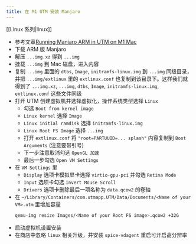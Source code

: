 ```yaml
---
title: 在 M1 UTM 安装 Manjaro
---
```


[[Linux 系列|linux]]

* 参考文章[Running Manjaro ARM in UTM on M1 Mac](https://www.appelgriebsch.org/005-utm/)
* 下载 ARM 版 Manjaro
* 解压 `...img.xz` 得到 `...img` 
* 挂载 `...img` 到 Mac 磁盘，进入内容
* 复制 `...img` 里面的 `dtbs`, `Image`, `initramfs-linux.img` 到 `...img`
  同级目录，并把 `...img/extlinux` 里的 `extlinux.conf`
  也复制到该目录下。这样我们就得到了 `...img.xz`, `...img`, `dtbs`, `Image`,
  `initramfs-linux.img`, `extlinux.conf` 这些文件同级
* 打开 UTM 创建虚拟机并选择虚拟化，操作系统类型选择 `Linux` 
    * 勾选 `Boot from kernel image`
    * `Linux kernel` 选择 `Image`
    * `Linux initial ramdisk` 选择 `initramfs-linux.img`
    * `Linux Root FS Image` 选择 `...img`
    * 打开 `extlinux.conf` 将 `"root=PARTUUID=... splash"` 内容复制到 `Boot
      Arguments` (注意要带引号)
    * 下一步注意取消勾选 `OpenGL 加速`
    * 最后一步勾选 `Open VM Settings`
* 在 `VM Settings` 里
    * `Display` 选项卡模拟显卡选择 `virtio-gpu-pci` 并勾选 `Retina Mode`
    * `Input` 选项卡勾选 `Invert Mouse Scroll`
    * `Drivers` 选项卡删除最后一项名称为 `data.qcow2` 的卷轴
* 在 `~/Library/Containers/com.utmapp.UTM/Data/Documents/<Name of your VM>.utm`
  里增加容量
  ``````bash
  qemu-img resize Images/<Name of your Root FS image>.qcow2 +32G
  ``````
* 启动虚拟机设置安装
* 在商店中忽略 `linux` 相关升级，并安装 `spice-vdagent`  重启可开启高分辨率
